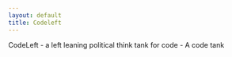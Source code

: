```yaml
---
layout: default
title: Codeleft
---
```


CodeLeft - a left leaning political think tank for code - A code tank
